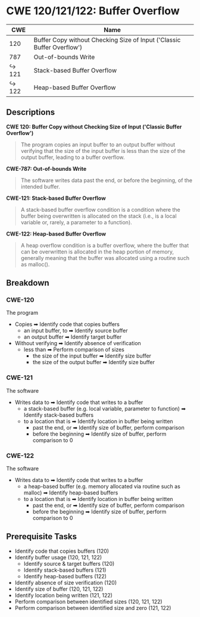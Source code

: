 # CWE 120/121/122: Buffer Overflow

| CWE   | Name |
|-------|------|
| 120   | Buffer Copy without Checking Size of Input ('Classic Buffer Overflow')
| 787   | Out-of-bounds Write
| ↪ 121 | Stack-based Buffer Overflow
| ↪ 122 | Heap-based Buffer Overflow

## Descriptions
**CWE 120: Buffer Copy without Checking Size of Input ('Classic Buffer Overflow')**
> The program copies an input buffer to an output buffer without verifying that the size of the input buffer is less than the size of the output buffer, leading to a buffer overflow.

**CWE-787: Out-of-bounds Write**
> The software writes data past the end, or before the beginning, of the intended buffer.

**CWE-121: Stack-based Buffer Overflow**
> A stack-based buffer overflow condition is a condition where the buffer being overwritten is allocated on the stack (i.e., is a local variable or, rarely, a parameter to a function).

**CWE-122: Heap-based Buffer Overflow**
> A heap overflow condition is a buffer overflow, where the buffer that can be overwritten is allocated in the heap portion of memory, generally meaning that the buffer was allocated using a routine such as malloc().


## Breakdown
### CWE-120
The program
* Copies ➡ Identify code that copies buffers
    * an input buffer, to ➡ Identify source buffer
    * an output buffer ➡ Identify target buffer
* Without verifying ➡ Identify absence of verification
    * less than ➡ Perform comparison of sizes
        * the size of the input buffer ➡ Identify size buffer
        * the size of the output buffer ➡ Identify size buffer

### CWE-121
The software
* Writes data to ➡ Identify code that writes to a buffer
    * a stack-based buffer (e.g. local variable, parameter to function) ➡ Identify stack-based buffers
    * to a location that is ➡ Identify location in buffer being written
        * past the end, or ➡ Identify size of buffer, perform comparison
        * before the beginning ➡ Identify size of buffer, perform comparison to 0

### CWE-122
The software
* Writes data to ➡ Identify code that writes to a buffer
    * a heap-based buffer (e.g. memory allocated via routine such as malloc) ➡ Identify heap-based buffers
    * to a location that is ➡ Identify location in buffer being written
        * past the end, or ➡ Identify size of buffer, perform comparison
        * before the beginning ➡ Identify size of buffer, perform comparison to 0

## Prerequisite Tasks
* Identify code that copies buffers (120)
* Identify buffer usage (120, 121, 122)
    * Identify source & target buffers (120)
    * Identify stack-based buffers (121)
    * Identify heap-based buffers (122)
* Identify absence of size verification (120)
* Identify size of buffer (120, 121, 122)
* Identify location being written (121, 122)
* Perform comparison between identified sizes (120, 121, 122)
* Perform comparison between identified size and zero (121, 122)

